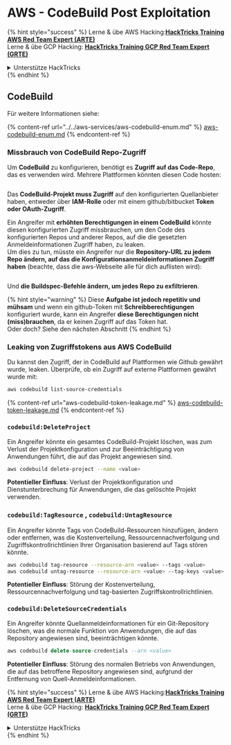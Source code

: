 # AWS - CodeBuild Post Exploitation

{% hint style="success" %}
Lerne & übe AWS Hacking:<img src="/.gitbook/assets/image.png" alt="" data-size="line">[**HackTricks Training AWS Red Team Expert (ARTE)**](https://training.hacktricks.xyz/courses/arte)<img src="/.gitbook/assets/image.png" alt="" data-size="line">\
Lerne & übe GCP Hacking: <img src="/.gitbook/assets/image (2).png" alt="" data-size="line">[**HackTricks Training GCP Red Team Expert (GRTE)**<img src="/.gitbook/assets/image (2).png" alt="" data-size="line">](https://training.hacktricks.xyz/courses/grte)

<details>

<summary>Unterstütze HackTricks</summary>

* Überprüfe die [**Abonnementpläne**](https://github.com/sponsors/carlospolop)!
* **Tritt der** 💬 [**Discord-Gruppe**](https://discord.gg/hRep4RUj7f) oder der [**Telegram-Gruppe**](https://t.me/peass) bei oder **folge** uns auf **Twitter** 🐦 [**@hacktricks\_live**](https://twitter.com/hacktricks\_live)**.**
* **Teile Hacking-Tricks, indem du PRs an die** [**HackTricks**](https://github.com/carlospolop/hacktricks) und [**HackTricks Cloud**](https://github.com/carlospolop/hacktricks-cloud) GitHub-Repos einreichst.

</details>
{% endhint %}

## CodeBuild

Für weitere Informationen siehe:

{% content-ref url="../../aws-services/aws-codebuild-enum.md" %}
[aws-codebuild-enum.md](../../aws-services/aws-codebuild-enum.md)
{% endcontent-ref %}

### Missbrauch von CodeBuild Repo-Zugriff

Um **CodeBuild** zu konfigurieren, benötigt es **Zugriff auf das Code-Repo**, das es verwenden wird. Mehrere Plattformen könnten diesen Code hosten:

<figure><img src="../../../../.gitbook/assets/image (96).png" alt=""><figcaption></figcaption></figure>

Das **CodeBuild-Projekt muss Zugriff** auf den konfigurierten Quellanbieter haben, entweder über **IAM-Rolle** oder mit einem github/bitbucket **Token oder OAuth-Zugriff**.

Ein Angreifer mit **erhöhten Berechtigungen in einem CodeBuild** könnte diesen konfigurierten Zugriff missbrauchen, um den Code des konfigurierten Repos und anderer Repos, auf die die gesetzten Anmeldeinformationen Zugriff haben, zu leaken.\
Um dies zu tun, müsste ein Angreifer nur die **Repository-URL zu jedem Repo ändern, auf das die Konfigurationsanmeldeinformationen Zugriff haben** (beachte, dass die aws-Webseite alle für dich auflisten wird):

<figure><img src="../../../../.gitbook/assets/image (107).png" alt=""><figcaption></figcaption></figure>

Und **die Buildspec-Befehle ändern, um jedes Repo zu exfiltrieren**.

{% hint style="warning" %}
Diese **Aufgabe ist jedoch repetitiv und mühsam** und wenn ein github-Token mit **Schreibberechtigungen** konfiguriert wurde, kann ein Angreifer **diese Berechtigungen nicht (miss)brauchen**, da er keinen Zugriff auf das Token hat.\
Oder doch? Siehe den nächsten Abschnitt
{% endhint %}

### Leaking von Zugriffstokens aus AWS CodeBuild

Du kannst den Zugriff, der in CodeBuild auf Plattformen wie Github gewährt wurde, leaken. Überprüfe, ob ein Zugriff auf externe Plattformen gewährt wurde mit:
```bash
aws codebuild list-source-credentials
```
{% content-ref url="aws-codebuild-token-leakage.md" %}
[aws-codebuild-token-leakage.md](aws-codebuild-token-leakage.md)
{% endcontent-ref %}

### `codebuild:DeleteProject`

Ein Angreifer könnte ein gesamtes CodeBuild-Projekt löschen, was zum Verlust der Projektkonfiguration und zur Beeinträchtigung von Anwendungen führt, die auf das Projekt angewiesen sind.
```bash
aws codebuild delete-project --name <value>
```
**Potentieller Einfluss**: Verlust der Projektkonfiguration und Dienstunterbrechung für Anwendungen, die das gelöschte Projekt verwenden.

### `codebuild:TagResource` , `codebuild:UntagResource`

Ein Angreifer könnte Tags von CodeBuild-Ressourcen hinzufügen, ändern oder entfernen, was die Kostenverteilung, Ressourcennachverfolgung und Zugriffskontrollrichtlinien Ihrer Organisation basierend auf Tags stören könnte.
```bash
aws codebuild tag-resource --resource-arn <value> --tags <value>
aws codebuild untag-resource --resource-arn <value> --tag-keys <value>
```
**Potentieller Einfluss**: Störung der Kostenverteilung, Ressourcennachverfolgung und tag-basierten Zugriffskontrollrichtlinien.

### `codebuild:DeleteSourceCredentials`

Ein Angreifer könnte Quellanmeldeinformationen für ein Git-Repository löschen, was die normale Funktion von Anwendungen, die auf das Repository angewiesen sind, beeinträchtigen könnte.
```sql
aws codebuild delete-source-credentials --arn <value>
```
**Potentieller Einfluss**: Störung des normalen Betriebs von Anwendungen, die auf das betroffene Repository angewiesen sind, aufgrund der Entfernung von Quell-Anmeldeinformationen.

{% hint style="success" %}
Lerne & übe AWS Hacking:<img src="/.gitbook/assets/image.png" alt="" data-size="line">[**HackTricks Training AWS Red Team Expert (ARTE)**](https://training.hacktricks.xyz/courses/arte)<img src="/.gitbook/assets/image.png" alt="" data-size="line">\
Lerne & übe GCP Hacking: <img src="/.gitbook/assets/image (2).png" alt="" data-size="line">[**HackTricks Training GCP Red Team Expert (GRTE)**<img src="/.gitbook/assets/image (2).png" alt="" data-size="line">](https://training.hacktricks.xyz/courses/grte)

<details>

<summary>Unterstütze HackTricks</summary>

* Schau dir die [**Abonnementpläne**](https://github.com/sponsors/carlospolop) an!
* **Tritt der** 💬 [**Discord-Gruppe**](https://discord.gg/hRep4RUj7f) oder der [**Telegram-Gruppe**](https://t.me/peass) bei oder **folge** uns auf **Twitter** 🐦 [**@hacktricks\_live**](https://twitter.com/hacktricks\_live)**.**
* **Teile Hacking-Tricks, indem du PRs an die** [**HackTricks**](https://github.com/carlospolop/hacktricks) und [**HackTricks Cloud**](https://github.com/carlospolop/hacktricks-cloud) GitHub-Repos einreichst.

</details>
{% endhint %}
